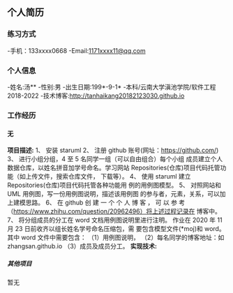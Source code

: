 
## 个人简历
### 练习方式
-手机：133xxxx0668
-Email:1171xxxx11@qq.com


### 个人信息
-姓名:汤**
-性别:男
-出生日期:199*-9-1*
-本科/云南大学滇池学院/软件工程 2018-2022
-技术博客:http://tanhaikang20182123030.github.io


### 工作经历
#### 无
**项目描述:**
1、 安装 staruml
2、 注册 github 账号(网址：https://github.com/) 3、 进行小组分组，4 至 5 名同学一组（可以自由组合）每个小组
成员建立个人数据仓库，以姓名拼音加学号命名。学习网站
Repositories(仓库)项目代码托管功能（如上传文件，搜索仓库文件，
下载等）。 4、 使用 staruml 建立 Repositories(仓库)项目代码托管各种功能用 例的用例图模型。
5、 对照网站和 UML 用例图，写一份用例图说明，描述该用例图
的参与者，元素，关系，可以加上建模思路。 6、 在 github 创 建 一 个 个 人 博 客 ， 可 以 参 考
（https://www.zhihu.com/question/20962496）将上述过程记录在
博客中。
7、 将分组成员的分工在 word 文档用例图说明里进行注明。
作业在 2020 年 11 月 23 日前收齐以组长姓名学号命名压缩包，需
要包含模型文件(*moj)和 word。
其中 word 文件中需要包含： （1）用例图说明，
（2）每名同学的博客地址：如 zhangsan.github.io
（3）成员及成员分工。
**实现技术:**

##### 其他项目
暂无

